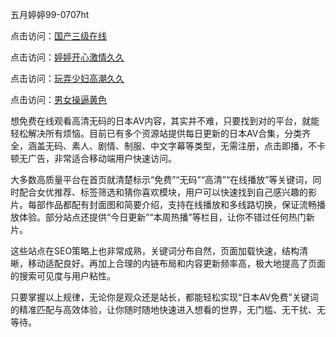 
五月婷婷99-0707ht


点击访问：<a href="https://bered.pages.dev/">国产三级在线</a>

点击访问：<a href="https://gda-c7m.pages.dev/">婷婷开心激情久久</a>

点击访问：<a href="https://gfd-5xg.pages.dev/">玩弄少妇高潮久久</a>

点击访问：<a href="https://rtj-3zo.pages.dev/">男女操逼黄色</a>


想免费在线观看高清无码的日本AV内容，其实并不难，只要找到对的平台，就能轻松解决所有烦恼。目前已有多个资源站提供每日更新的日本AV合集，分类齐全，涵盖无码、素人、剧情、制服、中文字幕等类型，无需注册，点击即播，不卡顿无广告，非常适合移动端用户快速访问。

大多数高质量平台在首页就清楚标示“免费”“无码”“高清”“在线播放”等关键词，同时配合女优推荐、标签筛选和猜你喜欢模块，用户可以快速找到自己感兴趣的影片。每部作品都配有封面图和简要介绍，支持在线播放和多线路切换，保证流畅播放体验。部分站点还提供“今日更新”“本周热播”等栏目，让你不错过任何热门新片。

这些站点在SEO策略上也非常成熟，关键词分布自然，页面加载快速，结构清晰，移动适配良好。再加上合理的内链布局和内容更新频率高，极大地提高了页面的搜索可见度与用户粘性。

只要掌握以上规律，无论你是观众还是站长，都能轻松实现“日本AV免费”关键词的精准匹配与高效体验，让你随时随地快速进入想看的世界，无门槛、无干扰、无等待。

<span style="display:none;">[Canonical link](https://github.com/dungcochet20250707/dungcochet9 ）</span>
